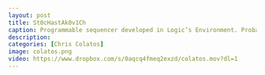 ```yaml
---
layout: post
title: St0cHastAk0v1Ch
caption: Programmable sequencer developed in Logic’s Environment. Probability distribution autocomposer functionality with Shostakovich homage-scale constraint. Controls for independent and global pitch and velocity, independent and vector nonlinear pitch and modulation, independent and global note on/off, and quick-drum sequencer. Video features Mike Keneally on guitar. <a href="https://ccolatos.github.io/colatos_logic_step_sequencer.zip">CLICK <font color="red">HERE</font> TO DOWNLOAD THE SEQUENCER</a> 
description: 
categories: [Chris Colatos]
image: colatos.png
video: https://www.dropbox.com/s/0aqcq4fmeq2exzd/colatos.mov?dl=1
---
```


